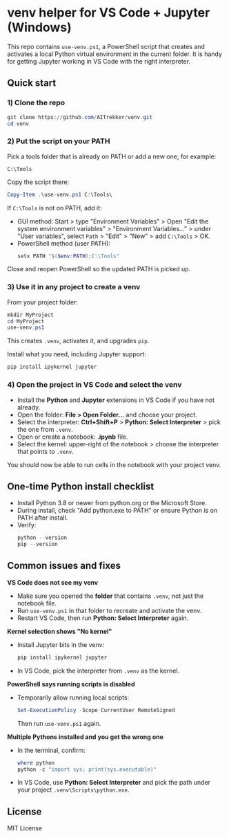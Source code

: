# venv helper for VS Code + Jupyter (Windows)

This repo contains `use-venv.ps1`, a PowerShell script that creates and activates a local Python virtual environment in the current folder. It is handy for getting Jupyter working in VS Code with the right interpreter.

## Quick start

### 1) Clone the repo
```powershell
git clone https://github.com/AITrekker/venv.git
cd venv
```

### 2) Put the script on your PATH
Pick a tools folder that is already on PATH or add a new one, for example:
```
C:\Tools
```
Copy the script there:
```powershell
Copy-Item .\use-venv.ps1 C:\Tools\
```

If `C:\Tools` is not on PATH, add it:

- GUI method: Start > type "Environment Variables" > Open "Edit the system environment variables" > "Environment Variables…" > under "User variables", select `Path` > "Edit" > "New" > add `C:\Tools` > OK.
- PowerShell method (user PATH):
  ```powershell
  setx PATH "$($env:PATH);C:\Tools"
  ```
Close and reopen PowerShell so the updated PATH is picked up.

### 3) Use it in any project to create a venv
From your project folder:
```powershell
mkdir MyProject
cd MyProject
use-venv.ps1
```
This creates `.venv`, activates it, and upgrades `pip`.

Install what you need, including Jupyter support:
```powershell
pip install ipykernel jupyter
```

### 4) Open the project in VS Code and select the venv
- Install the **Python** and **Jupyter** extensions in VS Code if you have not already.
- Open the folder: **File > Open Folder...** and choose your project.
- Select the interpreter: **Ctrl+Shift+P** > **Python: Select Interpreter** > pick the one from `.venv`.
- Open or create a notebook: **.ipynb** file.
- Select the kernel: upper-right of the notebook > choose the interpreter that points to `.venv`.

You should now be able to run cells in the notebook with your project venv.

## One-time Python install checklist
- Install Python 3.8 or newer from python.org or the Microsoft Store.
- During install, check "Add python.exe to PATH" or ensure Python is on PATH after install.
- Verify:
  ```powershell
  python --version
  pip --version
  ```

## Common issues and fixes

**VS Code does not see my venv**
- Make sure you opened the **folder** that contains `.venv`, not just the notebook file.
- Run `use-venv.ps1` in that folder to recreate and activate the venv.
- Restart VS Code, then run **Python: Select Interpreter** again.

**Kernel selection shows "No kernel"**
- Install Jupyter bits in the venv:
  ```powershell
  pip install ipykernel jupyter
  ```
- In VS Code, pick the interpreter from `.venv` as the kernel.

**PowerShell says running scripts is disabled**
- Temporarily allow running local scripts:
  ```powershell
  Set-ExecutionPolicy -Scope CurrentUser RemoteSigned
  ```
  Then run `use-venv.ps1` again.

**Multiple Pythons installed and you get the wrong one**
- In the terminal, confirm:
  ```powershell
  where python
  python -c "import sys; print(sys.executable)"
  ```
- In VS Code, use **Python: Select Interpreter** and pick the path under your project `.venv\Scripts\python.exe`.

## License
MIT License
